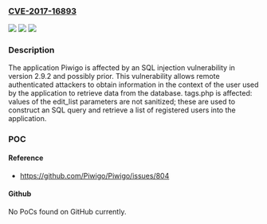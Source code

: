 ### [CVE-2017-16893](https://cve.mitre.org/cgi-bin/cvename.cgi?name=CVE-2017-16893)
![](https://img.shields.io/static/v1?label=Product&message=n%2Fa&color=blue)
![](https://img.shields.io/static/v1?label=Version&message=n%2Fa&color=blue)
![](https://img.shields.io/static/v1?label=Vulnerability&message=n%2Fa&color=brighgreen)

### Description

The application Piwigo is affected by an SQL injection vulnerability in version 2.9.2 and possibly prior. This vulnerability allows remote authenticated attackers to obtain information in the context of the user used by the application to retrieve data from the database. tags.php is affected: values of the edit_list parameters are not sanitized; these are used to construct an SQL query and retrieve a list of registered users into the application.

### POC

#### Reference
- https://github.com/Piwigo/Piwigo/issues/804

#### Github
No PoCs found on GitHub currently.

